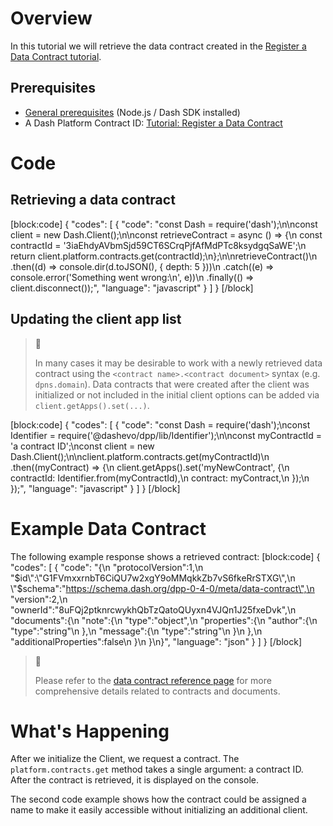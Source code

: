 # Overview

In this tutorial we will retrieve the data contract created in the [Register a Data Contract tutorial](tutorial-register-a-data-contract).

## Prerequisites
- [General prerequisites](tutorials-introduction#prerequisites) (Node.js / Dash SDK installed)
- A Dash Platform Contract ID: [Tutorial: Register a Data Contract](tutorial-register-a-data-contract) 

# Code

## Retrieving a data contract
[block:code]
{
  "codes": [
    {
      "code": "const Dash = require('dash');\n\nconst client = new Dash.Client();\n\nconst retrieveContract = async () => {\n  const contractId = '3iaEhdyAVbmSjd59CT6SCrqPjfAfMdPTc8ksydgqSaWE';\n  return client.platform.contracts.get(contractId);\n};\n\nretrieveContract()\n  .then((d) => console.dir(d.toJSON(), { depth: 5 }))\n  .catch((e) => console.error('Something went wrong:\\n', e))\n  .finally(() => client.disconnect());",
      "language": "javascript"
    }
  ]
}
[/block]
## Updating the client app list

> 📘
>
> In many cases it may be desirable to work with a newly retrieved data contract using the `<contract name>.<contract document>` syntax (e.g. `dpns.domain`). Data contracts that were created after the client was initialized or not included in the initial client options can be added via `client.getApps().set(...)`.

[block:code]
{
  "codes": [
    {
      "code": "const Dash = require('dash');\nconst Identifier = require('@dashevo/dpp/lib/Identifier');\n\nconst myContractId = 'a contract ID';\nconst client = new Dash.Client();\n\nclient.platform.contracts.get(myContractId)\n  .then((myContract) => {\n    client.getApps().set('myNewContract', {\n      contractId: Identifier.from(myContractId),\n      contract: myContract,\n    });\n  });",
      "language": "javascript"
    }
  ]
}
[/block]
# Example Data Contract

The following example response shows a retrieved contract:
[block:code]
{
  "codes": [
    {
      "code": "{\n  \"protocolVersion\":1,\n  \"$id\":\"G1FVmxxrnbT6CiQU7w2xgY9oMMqkkZb7vS6fkeRrSTXG\",\n  \"$schema\":\"https://schema.dash.org/dpp-0-4-0/meta/data-contract\",\n  \"version\":2,\n  \"ownerId\":\"8uFQj2ptknrcwykhQbTzQatoQUyxn4VJQn1J25fxeDvk\",\n  \"documents\":{\n    \"note\":{\n      \"type\":\"object\",\n      \"properties\":{\n        \"author\":{\n          \"type\":\"string\"\n        },\n        \"message\":{\n          \"type\":\"string\"\n        }\n      },\n      \"additionalProperties\":false\n    }\n  }\n}",
      "language": "json"
    }
  ]
}
[/block]
> 📘
>
> Please refer to the [data contract reference page](reference-data-contracts) for more comprehensive details related to contracts and documents.

# What's Happening

After we initialize the Client, we request a contract. The `platform.contracts.get` method takes a single argument: a contract ID. After the contract is retrieved, it is displayed on the console.

The second code example shows how the contract could be assigned a name to make it easily accessible without initializing an additional client.